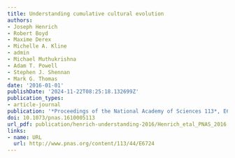 ```yaml
---
title: Understanding cumulative cultural evolution
authors:
- Joseph Henrich
- Robert Boyd
- Maxime Derex
- Michelle A. Kline
- admin
- Michael Muthukrishna
- Adam T. Powell
- Stephen J. Shennan
- Mark G. Thomas
date: '2016-01-01'
publishDate: '2024-11-22T08:25:18.132699Z'
publication_types:
- article-journal
publication: '*Proceedings of the National Academy of Sciences 113*, E6724-E6725'
doi: 10.1073/pnas.1610005113
url_pdf: publication/henrich-understanding-2016/Henrich_etal_PNAS_2016.pdf
links:
- name: URL
  url: http://www.pnas.org/content/113/44/E6724
---
```

